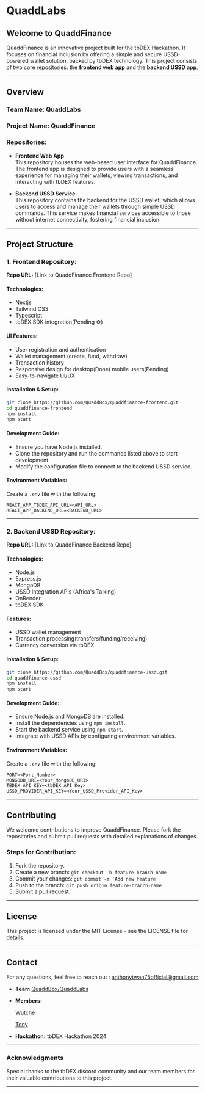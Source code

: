 

# QuaddLabs 

## Welcome to QuaddFinance

QuaddFinance is an innovative project built for the tbDEX Hackathon. It focuses on financial inclusion by offering a simple and secure USSD-powered wallet solution, backed by tbDEX technology. This project consists of two core repositories: the **frontend web app** and the **backend USSD app**.

---

## Overview

### **Team Name:** QuaddLabs  
### **Project Name:** QuaddFinance

### **Repositories:**

- **Frontend Web App**  
  This repository houses the web-based user interface for QuaddFinance. The frontend app is designed to provide users with a seamless experience for managing their wallets, viewing transactions, and interacting with tbDEX features.

- **Backend USSD Service**  
  This repository contains the backend for the USSD wallet, which allows users to access and manage their wallets through simple USSD commands. This service makes financial services accessible to those without internet connectivity, fostering financial inclusion.

---

## Project Structure

### **1. Frontend Repository:**
**Repo URL:** [Link to QuaddFinance Frontend Repo]

#### **Technologies:**
- Nextjs
- Tailwind CSS
- Typescript
- tbDEX SDK integration(Pending ⚙)

#### **UI Features:**
- User registration and authentication
- Wallet management (create, fund, withdraw)
- Transaction history
- Responsive design for desktop(Done) mobile users(Pending)
- Easy-to-navigate UI/UX

#### **Installation & Setup:**
```bash
git clone https://github.com/QuaddBox/quaddfinance-frontend.git
cd quaddfinance-frontend
npm install
npm start
```

#### **Development Guide:**
- Ensure you have Node.js installed.
- Clone the repository and run the commands listed above to start development.
- Modify the configuration file to connect to the backend USSD service.

#### **Environment Variables:**
Create a `.env` file with the following:
```
REACT_APP_TBDEX_API_URL=<API_URL>
REACT_APP_BACKEND_URL=<BACKEND_URL>
```

---

### **2. Backend USSD Repository:**
**Repo URL:** [Link to QuaddFinance Backend Repo]

#### **Technologies:**
- Node.js
- Express.js
- MongoDB
- USSD Integration APIs (Africa's Talking)
- OnRender
- tbDEX SDK

#### **Features:**
- USSD wallet management
- Transaction processing(transfers/funding/receiving)
- Currency conversion via tbDEX


#### **Installation & Setup:**
```bash
git clone https://github.com/QuaddBox/quaddfinance-ussd.git
cd quaddfinance-ussd
npm install
npm start
```

#### **Development Guide:**
- Ensure Node.js and MongoDB are installed.
- Install the dependencies using `npm install`.
- Start the backend service using `npm start`.
- Integrate with USSD APIs by configuring environment variables.

#### **Environment Variables:**
Create a `.env` file with the following:
```
PORT=<Port_Number>
MONGODB_URI=<Your_MongoDB_URI>
TBDEX_API_KEY=<tbDEX_API_Key>
USSD_PROVIDER_API_KEY=<Your_USSD_Provider_API_Key>
```

---

## Contributing

We welcome contributions to improve QuaddFinance. Please fork the repositories and submit pull requests with detailed explanations of changes.

### **Steps for Contribution:**
1. Fork the repository.
2. Create a new branch: `git checkout -b feature-branch-name`
3. Commit your changes: `git commit -m 'Add new feature'`
4. Push to the branch: `git push origin feature-branch-name`
5. Submit a pull request.

---

## License

This project is licensed under the MIT License - see the LICENSE file for details.

---

## Contact

For any questions, feel free to reach out : anthonytwan75official@gmail.com

- **Team** [QuaddBox/QuaddLabs](https://github.com/QuaddBox)
- **Members:**

  <a href="https://github.com/Wutche">Wutche</a>

  <a href="https://github.com/Anthonyushie">Tony</a>

- **Hackathon:** tbDEX Hackathon 2024

---

### Acknowledgments

Special thanks to the tbDEX discord community and our team members for their valuable contributions to this project.

--- 


